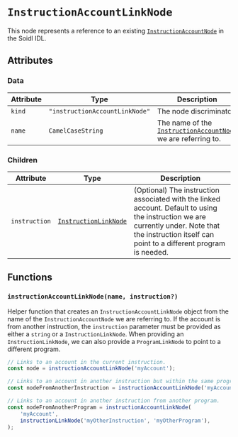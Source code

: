 # `InstructionAccountLinkNode`

This node represents a reference to an existing [`InstructionAccountNode`](../InstructionAccountNode.md) in the Soidl IDL.

## Attributes

### Data

| Attribute | Type                           | Description                                                                                   |
| --------- | ------------------------------ | --------------------------------------------------------------------------------------------- |
| `kind`    | `"instructionAccountLinkNode"` | The node discriminator.                                                                       |
| `name`    | `CamelCaseString`              | The name of the [`InstructionAccountNode`](../InstructionAccountNode.md) we are referring to. |

### Children

| Attribute     | Type                                              | Description                                                                                                                                                                                          |
| ------------- | ------------------------------------------------- | ---------------------------------------------------------------------------------------------------------------------------------------------------------------------------------------------------- |
| `instruction` | [`InstructionLinkNode`](./InstructionLinkNode.md) | (Optional) The instruction associated with the linked account. Default to using the instruction we are currently under. Note that the instruction itself can point to a different program is needed. |

## Functions

### `instructionAccountLinkNode(name, instruction?)`

Helper function that creates an `InstructionAccountLinkNode` object from the name of the `InstructionAccountNode` we are referring to. If the account is from another instruction, the `instruction` parameter must be provided as either a `string` or a `InstructionLinkNode`. When providing an `InstructionLinkNode`, we can also provide a `ProgramLinkNode` to point to a different program.

```ts
// Links to an account in the current instruction.
const node = instructionAccountLinkNode('myAccount');

// Links to an account in another instruction but within the same program.
const nodeFromAnotherInstruction = instructionAccountLinkNode('myAccount', 'myOtherInstruction');

// Links to an account in another instruction from another program.
const nodeFromAnotherProgram = instructionAccountLinkNode(
    'myAccount',
    instructionLinkNode('myOtherInstruction', 'myOtherProgram'),
);
```
